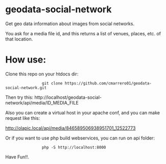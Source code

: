 geodata-social-network
======================

Get geo data information about images from social networks.

You ask for a media file id, and this returns a list of venues, places, etc. of that location.

How use:
========

Clone this repo on your htdocs dir:

                    git clone https://github.com/cmarrero01/geodata-social-network.git

Then try this: http://localhost/geodata-social-network/api/media/ID_MEDIA_FILE

Also you can create a virtual host in your apache conf, and you can make request like this:

http://olapic.local/api/media/846589506938951701_12522773

Or if you want to use php build webservices, you can run on api folder:

                    php -S http://localhost:8000


Have Fun!!.